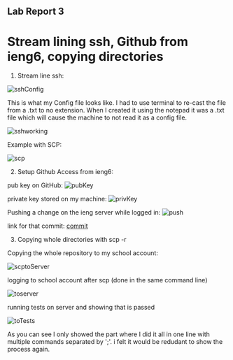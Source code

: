 ## Lab Report 3
# Stream lining ssh, Github from ieng6, copying directories


1. Stream line ssh:

![sshConfig](https://rwalsh299.github.io/cse15l-lab-reports/cinfigSS.png)


This is what my Config file looks like. I had to use terminal to re-cast the file from a .txt to no extension. When I created it using the notepad it was a .txt file which will cause the machine to not read it as a config file.


![sshworking](https://rwalsh299.github.io/cse15l-lab-reports/loginWorked.png)


Example with SCP:

![scp](https://rwalsh299.github.io/cse15l-lab-reports/workingSCP.png)




2. Setup Github Access from ieng6:

pub key on GitHub:
![pubKey](https://rwalsh299.github.io/cse15l-lab-reports/GHpubSSHKey.png)

private key stored on my machine:
![privKey](https://rwalsh299.github.io/cse15l-lab-reports/SSHPRIVKEY.png)


Pushing a change on the ieng server while logged in:
![push](https://rwalsh299.github.io/cse15l-lab-reports/gitPushonserver.png)


link for that commit:
[commit](https://github.com/RWalsh299/markdown-parser/commit/33e237e1064fb1eb628e1f880a705375c57489e9)


3. Copying whole directories with scp -r

Copying the whole repository to my school account:

![scptoServer](https://rwalsh299.github.io/cse15l-lab-reports/scpToServer.png)

logging to school account after scp (done in the same command line)

![toserver](https://rwalsh299.github.io/cse15l-lab-reports/scpToLogin.png)

running tests on server and showing that is passed

![toTests](https://rwalsh299.github.io/cse15l-lab-reports/logingToTests.png)

As you can see I only showed the part where I did it all in one line with multiple commands separated by ';'. i felt it would be redudant to show the process again.


